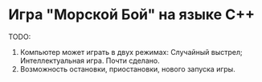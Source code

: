 # Игра "Морской Бой" на языке C++
TODO:
1. Компьютер может играть в двух режимах:
  Случайный выстрел;
  Интеллектуальная игра.
Почти сделано.
3. Возможность остановки, приостановки, нового запуска игры.
